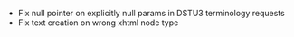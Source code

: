 * Fix null pointer on explicitly null params in DSTU3 terminology requests
* Fix text creation on wrong xhtml node type
